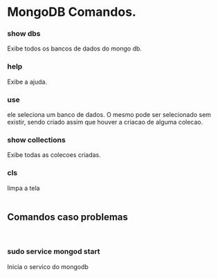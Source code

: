 # MongoDB Comandos.
<h3>show dbs</h3> Exibe todos os bancos de dados do mongo db.

<h3>help</h3> Exibe a ajuda.

<h3>use <Banco de dados></h3> ele seleciona um banco de dados. O mesmo pode ser selecionado sem existir, sendo criado assim que houver a criacao de alguma colecao.

<h3>show collections</h3> Exibe todas as colecoes criadas.

<h3>cls</h3> limpa a tela
<br>
<br><h2>Comandos caso problemas</h2><br>
<h3>sudo service mongod start</h3> Inicia o servico do mongodb

